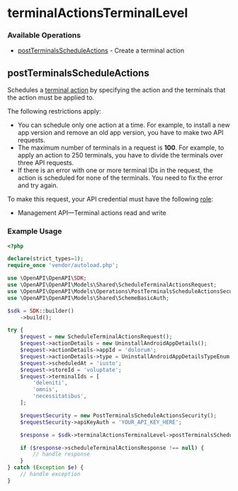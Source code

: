 # terminalActionsTerminalLevel

### Available Operations

* [postTerminalsScheduleActions](#postterminalsscheduleactions) - Create a terminal action

## postTerminalsScheduleActions

Schedules a [terminal action](https://docs.adyen.com/point-of-sale/automating-terminal-management/terminal-actions-api) by specifying the action and the terminals that the action must be applied to. 

The following restrictions apply:
* You can schedule only one action at a time. For example, to install a new app version and remove an old app version, you have to make two API requests. 
* The maximum number of terminals in a request is **100**. For example, to apply an action to 250 terminals, you have to divide the terminals over three API requests. 
* If there is an error with one or more terminal IDs in the request, the action is scheduled for none of the terminals. You need to fix the error and try again. 

To make this request, your API credential must have the following [role](https://docs.adyen.com/development-resources/api-credentials#api-permissions):
* Management API—Terminal actions read and write

### Example Usage

```php
<?php

declare(strict_types=1);
require_once 'vendor/autoload.php';

use \OpenAPI\OpenAPI\SDK;
use \OpenAPI\OpenAPI\Models\Shared\ScheduleTerminalActionsRequest;
use \OpenAPI\OpenAPI\Models\Operations\PostTerminalsScheduleActionsSecurity;
use \OpenAPI\OpenAPI\Models\Shared\SchemeBasicAuth;

$sdk = SDK::builder()
    ->build();

try {
    $request = new ScheduleTerminalActionsRequest();
    $request->actionDetails = new UninstallAndroidAppDetails();
    $request->actionDetails->appId = 'dolorum';
    $request->actionDetails->type = UninstallAndroidAppDetailsTypeEnum::UNINSTALL_ANDROID_APP;
    $request->scheduledAt = 'iusto';
    $request->storeId = 'voluptate';
    $request->terminalIds = [
        'deleniti',
        'omnis',
        'necessitatibus',
    ];

    $requestSecurity = new PostTerminalsScheduleActionsSecurity();
    $requestSecurity->apiKeyAuth = 'YOUR_API_KEY_HERE';

    $response = $sdk->terminalActionsTerminalLevel->postTerminalsScheduleActions($request, $requestSecurity);

    if ($response->scheduleTerminalActionsResponse !== null) {
        // handle response
    }
} catch (Exception $e) {
    // handle exception
}
```
